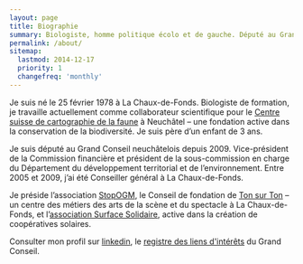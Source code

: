 ```yaml
---
layout: page
title: Biographie
summary: Biologiste, homme politique écolo et de gauche. Député au Grand Conseil neuchâtelois. Candidat (à la candidature) au Conseil national et au Conseil des Etats. Président de StopOGM.
permalink: /about/
sitemap:
  lastmod: 2014-12-17
  priority: 1
  changefreq: 'monthly'
---
```


Je suis né le 25 février 1978 à La Chaux-de-Fonds. Biologiste de formation, je travaille actuellement comme collaborateur scientifique 
pour le [Centre suisse de cartographie de la faune](http://www.cscf.ch "site du CSCF") à Neuchâtel – une fondation active dans la conservation 
de la biodiversité. Je suis père d’un enfant de 3 ans.

Je suis député au Grand Conseil neuchâtelois depuis 2009. Vice-président de la Commission financière et président de la sous-commission en charge du Département du développement territorial et de l’environnement. Entre 2005 et 2009, j’ai été Conseiller général à La Chaux-de-Fonds.

Je préside l’association [StopOGM](http://www.stopogm.ch), le Conseil de fondation de [Ton sur Ton](http://www.ton-sur-ton.ch) – un centre des métiers des arts de la scène et du spectacle à La Chaux-de-Fonds, et l’[association Surface Solidaire](http://surfacesolidaire.ch), active dans la création de coopératives solaires.

Consulter mon profil sur [linkedin](https://lnkd.in/d9499AE), le [registre des liens d'intérêts](http://www.ne.ch/autorites/GC/composition/Pages/Liste-liens-interets.aspx) du Grand Conseil. 
